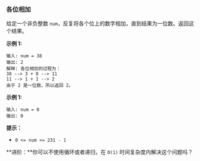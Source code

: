 ### 各位相加 ###
给定一个非负整数 `num`，反复将各个位上的数字相加，直到结果为一位数。返回这个结果。



**示例 1:**

```
输入: num = 38
输出: 2 
解释: 各位相加的过程为：
38 --> 3 + 8 --> 11
11 --> 1 + 1 --> 2
由于 2 是一位数，所以返回 2。
```

**示例 1:**

```
输入: num = 0
输出: 0
```



**提示：**

* `0 <= num <= 231 - 1`


**进阶：**你可以不使用循环或者递归，在 `O(1)` 时间复杂度内解决这个问题吗？



